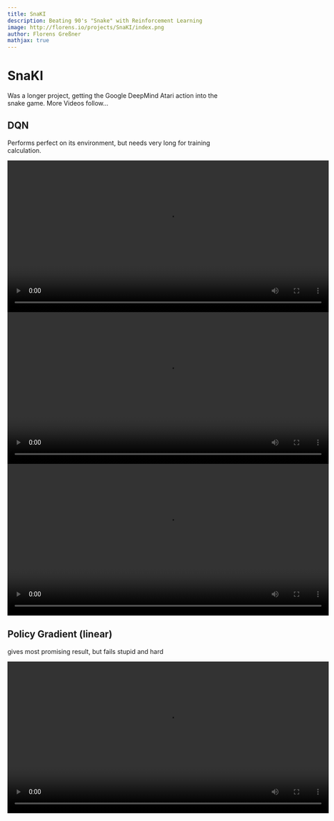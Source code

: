 ```yaml
---
title: SnaKI
description: Beating 90's "Snake" with Reinforcement Learning
image: http://florens.io/projects/SnaKI/index.png
author: Florens Greßner
mathjax: true
---
```


# SnaKI

Was a longer project, getting the Google DeepMind Atari action into the snake game.
More Videos follow...

## DQN
Performs perfect on its environment, but needs very long for training calculation.

<video width="720" height="340" controls>
  <source src="./VID-20180215-WA0000.mp4" type="video/mp4">
</video>
<video width="720" height="340" controls>
  <source src="./VID-20180215-WA0001.mp4" type="video/mp4">
</video>
<video width="720" height="340" controls>
  <source src="./VID-20180215-WA0002.mp4" type="video/mp4">
</video>

## Policy Gradient (linear) 
gives most promising result, but fails stupid and hard

<video width="720" height="340" controls>
  <source src="./VID-20180215-WA0007.mp4" type="video/mp4">
</video>